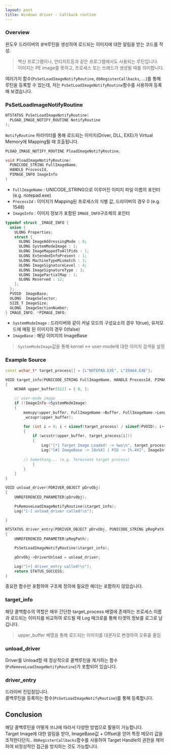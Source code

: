 ```yaml
---
layout: post
title: Windows driver - Callback routine
---
```


### Overview
윈도우 드라이버의 `콜백`루틴을 생성하여 로드되는 이미지에 대한 알림을 받는 코드를 작성.  
> 백신 프로그램이나, 안티치트등과 같은 프로그램에서도 사용되는 루틴입니다.  
> 이미지는 PE Image를 뜻하고, 프로세스 또는 쓰레드가 생성될 때를 의미합니다.  

여러가지 함수(`PsSetLoadImageNotifyRoutine`, `ObRegisterCallbacks`, ...)를 통해 루틴을 등록할 수 있는데, 저는 `PsSetLoadImageNotifyRoutine`함수를 사용하여 등록해 보겠습니다.  


### PsSetLoadImageNotifyRoutine

```c++
NTSTATUS PsSetLoadImageNotifyRoutine(
  PLOAD_IMAGE_NOTIFY_ROUTINE NotifyRoutine
);
```

`NotifyRoutine` 파라미터를 통해 로드되는 이미지(Driver, DLL, EXE)가 Virtual Memory에 Mapping될 때 호출됩니다.  

```c++
PLOAD_IMAGE_NOTIFY_ROUTINE PloadImageNotifyRoutine;

void PloadImageNotifyRoutine(
  PUNICODE_STRING FullImageName,
  HANDLE ProcessId,
  PIMAGE_INFO ImageInfo
)
```

- `FullImageName` : UNICODE_STRING으로 이루어진 이미지 파일 이름의 포인터 (e.g. notepad.exe)  
- `ProcessId` : 이미지가 Mapping된 프로세스의 식별 값, 드라이버의 경우 0  (e.g. 1548)  
- `ImageInfo` : 이미지 정보가 포함된 `IMAGE_INFO`구조체의 포인터  

```c++
typedef struct _IMAGE_INFO {
  union {
    ULONG Properties;
    struct {
      ULONG ImageAddressingMode : 8;
      ULONG SystemModeImage : 1;
      ULONG ImageMappedToAllPids : 1;
      ULONG ExtendedInfoPresent : 1;
      ULONG MachineTypeMismatch : 1;
      ULONG ImageSignatureLevel : 4;
      ULONG ImageSignatureType : 3;
      ULONG ImagePartialMap : 1;
      ULONG Reserved : 12;
    };
  };
  PVOID  ImageBase;
  ULONG  ImageSelector;
  SIZE_T ImageSize;
  ULONG  ImageSectionNumber;
} IMAGE_INFO, *PIMAGE_INFO;
```

- `SystemModeImage` : 드라이버와 같이 커널 모드의 구성요소의 경우 1(true), 유저모드에 매핑 된 이미지의 경우 0(false)  
- `ImageBase` : 해당 이미지의 ImageBase  

> `SystemModeImage`값을 통해 kernel <-> user-mode에 대한 이미지 검색을 설정

### Example Source
```c++
const wchar_t* target_process[] = {L"NOTEPAD.EXE", L"IDA64.EXE"};

VOID target_info(PUNICODE_STRING FullImageName, HANDLE ProcessId, PIMAGE_INFO ImageInfo)
{
    WCHAR upper_buffer[512] = { 0, };

    // user-mode image
    if (!ImageInfo->SystemModeImage)
	{
		memcpy(upper_buffer, FullImageName->Buffer, FullImageName->Length);
		_wcsupr(upper_buffer);

		for (int i = 0; i < sizeof(target_process) / sizeof(PVOID); i++)
		{
			if (wcsstr(upper_buffer, target_process[i]))
			{
				Log("[*] Target Image Loaded! -> %ws\n", target_process[i]);
				Log("[#] ImageBase -> [0x%X] | PID -> [%.4X]", ImageInfo->ImageBase, ProcessId);
        
        // Something... (e.g. Terminate target process)
			}
		}
	}
}

VOID unload_driver(PDRIVER_OBJECT pDrvObj)
{
    UNREFERENCED_PARAMETER(pDrvObj);

    PsRemoveLoadImageNotifyRoutine(&target_info);
    Log("[-] unload_driver called!\n");

}

NTSTATUS driver_entry(PDRIVER_OBJECT pDrvObj, PUNICODE_STRING pRegPath)
{
    UNREFERENCED_PARAMETER(pRegPath);

    PsSetLoadImageNotifyRoutine(&target_info);

    pDrvObj->DriverUnload = unload_driver;

    Log("[+] driver_entry called!\n");
    return STATUS_SUCCESS;
}
```

중요한 함수만 포함하여 구조체 정의에 필요한 헤더는 포함하지 않았습니다.  

### target_info
해당 콜백함수의 역할은 매우 간단한 target_process 배열에 존재하는 프로세스 이름과 로드되는 이미지를 비교하여 로드될 때 Log 매크로를 통해 타겟의 정보를 로그로 남깁니다.  

> upper_buffer 배열을 통해 로드되는 이미지를 대문자로 변경하여 오류를 줄임  

### unload_driver
Driver를 Unload할 때 정상적으로 콜백루틴을 제거하는 함수(`PsRemoveLoadImageNotifyRoutine`)가 포함되어 있습니다.  

### driver_entry
드라이버 진입점입니다.  
콜백루틴을 등록하는 함수(`PsSetLoadImageNotifyRoutine`)를 통해 등록합니다.  

## Conclusion
해당 콜백루틴을 어떻게 쓰냐에 따라서 다양한 방법으로 활용이 가능합니다.  
Target Image에 대한 알림을 받아, ImageBase값 + Offset을 얻어 특정 메모리 값을 조작한다던지..
`ObRegisterCallbacks`함수를 사용하여 Target Handle의 권한을 제어하여 비정상적인 접근을 방지하는 것도 가능합니다.